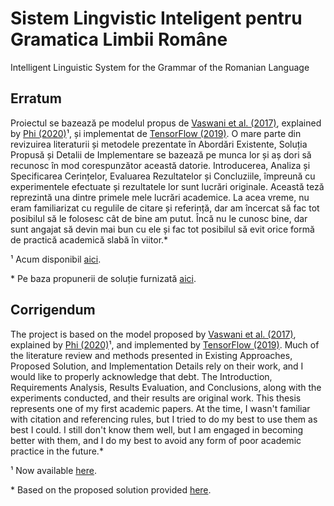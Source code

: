 # Sistem Lingvistic Inteligent pentru Gramatica Limbii Române

Intelligent Linguistic System for the Grammar of the Romanian Language

## Erratum

Proiectul se bazează pe modelul propus de [Vaswani et al. (2017)](https://arxiv.org/abs/1706.03762), explained by [Phi (2020)](https://www.michaelphi.com/illustrated-guide-to-transformers)¹, și implementat de [TensorFlow (2019)](https://www.tensorflow.org/text/tutorials/transformer). O mare parte din revizuirea literaturii și metodele prezentate în Abordări Existente, Soluția Propusă și Detalii de Implementare se bazează pe munca lor și aș dori să recunosc în mod corespunzător această datorie. Introducerea, Analiza și Specificarea Cerințelor, Evaluarea Rezultatelor și Concluziile, împreună cu experimentele efectuate și rezultatele lor sunt lucrări originale. Această teză reprezintă una dintre primele mele lucrări academice. La acea vreme, nu eram familiarizat cu regulile de citare și referință, dar am încercat să fac tot posibilul să le folosesc cât de bine am putut. Încă nu le cunosc bine, dar sunt angajat să devin mai bun cu ele și fac tot posibilul să evit orice formă de practică academică slabă în viitor.*

¹ Acum disponibil [aici](https://towardsdatascience.com/illustrated-guide-to-transformers-step-by-step-explanation-f74876522bc0).

\* Pe baza propunerii de soluție furnizată [aici](https://academia.stackexchange.com/questions/110162/just-realized-i-may-have-accidentally-plagiarized-some-of-my-bachelors-thesis#110166).

## Corrigendum

The project is based on the model proposed by [Vaswani et al. (2017)](https://arxiv.org/abs/1706.03762), explained by [Phi (2020)](https://www.michaelphi.com/illustrated-guide-to-transformers)¹, and implemented by [TensorFlow (2019)](https://www.tensorflow.org/text/tutorials/transformer). Much of the literature review and methods presented in Existing Approaches, Proposed Solution, and Implementation Details rely on their work, and I would like to properly acknowledge that debt. The Introduction, Requirements Analysis, Results Evaluation, and Conclusions, along with the experiments conducted, and their results are original work. This thesis represents one of my first academic papers. At the time, I wasn't familiar with citation and referencing rules, but I tried to do my best to use them as best I could. I still don't know them well, but I am engaged in becoming better with them, and I do my best to avoid any form of poor academic practice in the future.*

¹ Now available [here](https://towardsdatascience.com/illustrated-guide-to-transformers-step-by-step-explanation-f74876522bc0).

\* Based on the proposed solution provided [here](https://academia.stackexchange.com/questions/110162/just-realized-i-may-have-accidentally-plagiarized-some-of-my-bachelors-thesis#110166).
